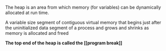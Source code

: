 The heap is an area from which memory (for variables) can be dynamically allocated at run time.

A variable size segment of contiguous virtual memory that begins just after the uninitialized data segment of a process and grows and shrinks as memory is allocated and freed

**The top end of the heap is called the [[program break]]**